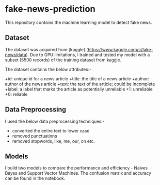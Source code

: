 # fake-news-prediction
This repository contains the machine learning model to detect fake news.

## Dataset
The dataset was acquired from [kaggle] (https://www.kaggle.com/c/fake-news/data). Due to GPU limitations, I trained and tested my model with a subset (5500 records) of the training dataset from kaggle.

The dataset contains the below attributes:-

+id: unique id for a news article
+title: the title of a news article
+author: author of the news article
+text: the text of the article; could be incomplete
+label: a label that marks the article as potentially unreliable
  +1: unreliable
  +0: reliable

## Data Preprocessing
I used the below data preprocessing techniques:-
+ converted the entire text to lower case
+ removed punctuations
+ removed stopwords, like, me, our, on etc.

## Models
I build two models to compare the performance and efficiency - Naives Bayes and Support Vector Machines. The confusion matrix and accuracy can be found in the notebook.
